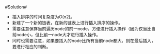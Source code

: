 #Solution#

*   插入排序的时间复杂度为O(n2)。
*   新建了一个新的链表，在新的链表上进行插入排序的操作。
*   需要注意保存当前遍历node的前一node，方便进行插入操作（因为仅当比当前node小，但比前一node大才进行插入操作。
*   同时也需要注意，如果要插入的node比所有当前node都大，则在最后插入，要进行相应的判断。
